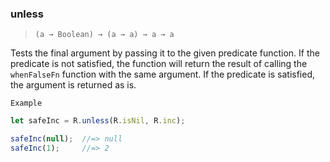 ### unless

> ```(a → Boolean) → (a → a) → a → a```

Tests the final argument by passing it to the given predicate function. If the predicate is not satisfied, the function will return the result of calling the `whenFalseFn` function with the same argument. If the predicate is satisfied, the argument is returned as is.

`Example`

```js
let safeInc = R.unless(R.isNil, R.inc);

safeInc(null);  //=> null
safeInc(1);     //=> 2
```